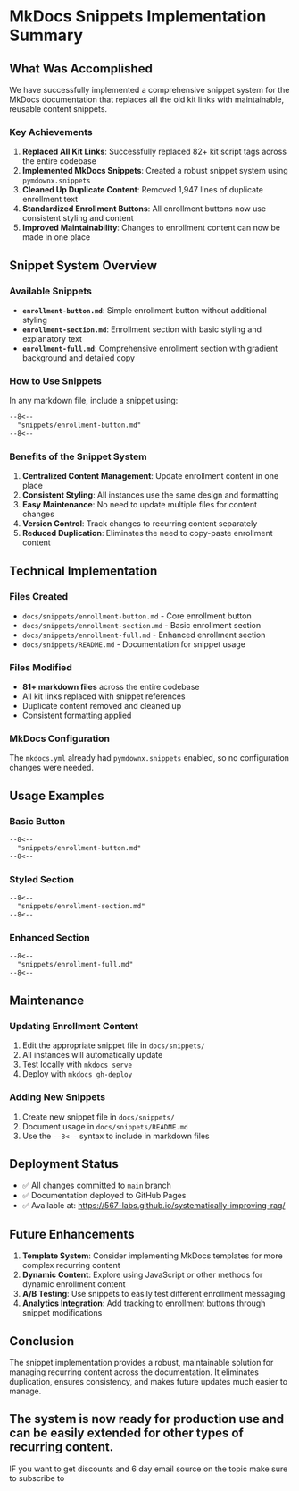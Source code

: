 # MkDocs Snippets Implementation Summary

## What Was Accomplished

We have successfully implemented a comprehensive snippet system for the MkDocs documentation that replaces all the old kit links with maintainable, reusable content snippets.

### Key Achievements

1. **Replaced All Kit Links**: Successfully replaced 82+ kit script tags across the entire codebase
2. **Implemented MkDocs Snippets**: Created a robust snippet system using `pymdownx.snippets`
3. **Cleaned Up Duplicate Content**: Removed 1,947 lines of duplicate enrollment text
4. **Standardized Enrollment Buttons**: All enrollment buttons now use consistent styling and content
5. **Improved Maintainability**: Changes to enrollment content can now be made in one place

## Snippet System Overview

### Available Snippets

- **`enrollment-button.md`**: Simple enrollment button without additional styling
- **`enrollment-section.md`**: Enrollment section with basic styling and explanatory text  
- **`enrollment-full.md`**: Comprehensive enrollment section with gradient background and detailed copy

### How to Use Snippets

In any markdown file, include a snippet using:

```markdown
--8<--
  "snippets/enrollment-button.md"
--8<--
```

### Benefits of the Snippet System

1. **Centralized Content Management**: Update enrollment content in one place
2. **Consistent Styling**: All instances use the same design and formatting
3. **Easy Maintenance**: No need to update multiple files for content changes
4. **Version Control**: Track changes to recurring content separately
5. **Reduced Duplication**: Eliminates the need to copy-paste enrollment content

## Technical Implementation

### Files Created

- `docs/snippets/enrollment-button.md` - Core enrollment button
- `docs/snippets/enrollment-section.md` - Basic enrollment section
- `docs/snippets/enrollment-full.md` - Enhanced enrollment section
- `docs/snippets/README.md` - Documentation for snippet usage

### Files Modified

- **81+ markdown files** across the entire codebase
- All kit links replaced with snippet references
- Duplicate content removed and cleaned up
- Consistent formatting applied

### MkDocs Configuration

The `mkdocs.yml` already had `pymdownx.snippets` enabled, so no configuration changes were needed.

## Usage Examples

### Basic Button
```markdown
--8<--
  "snippets/enrollment-button.md"
--8<--
```

### Styled Section
```markdown
--8<--
  "snippets/enrollment-section.md"
--8<--
```

### Enhanced Section
```markdown
--8<--
  "snippets/enrollment-full.md"
--8<--
```

## Maintenance

### Updating Enrollment Content

1. Edit the appropriate snippet file in `docs/snippets/`
2. All instances will automatically update
3. Test locally with `mkdocs serve`
4. Deploy with `mkdocs gh-deploy`

### Adding New Snippets

1. Create new snippet file in `docs/snippets/`
2. Document usage in `docs/snippets/README.md`
3. Use the `--8<--` syntax to include in markdown files

## Deployment Status

- ✅ All changes committed to `main` branch
- ✅ Documentation deployed to GitHub Pages
- ✅ Available at: https://567-labs.github.io/systematically-improving-rag/

## Future Enhancements

1. **Template System**: Consider implementing MkDocs templates for more complex recurring content
2. **Dynamic Content**: Explore using JavaScript or other methods for dynamic enrollment content
3. **A/B Testing**: Use snippets to easily test different enrollment messaging
4. **Analytics Integration**: Add tracking to enrollment buttons through snippet modifications

## Conclusion

The snippet implementation provides a robust, maintainable solution for managing recurring content across the documentation. It eliminates duplication, ensures consistency, and makes future updates much easier to manage.

The system is now ready for production use and can be easily extended for other types of recurring content. 
---

IF you want to get discounts and 6 day email source on the topic make sure to subscribe to

<script async data-uid="010fd9b52b" src="https://fivesixseven.kit.com/010fd9b52b/index.js"></script>
